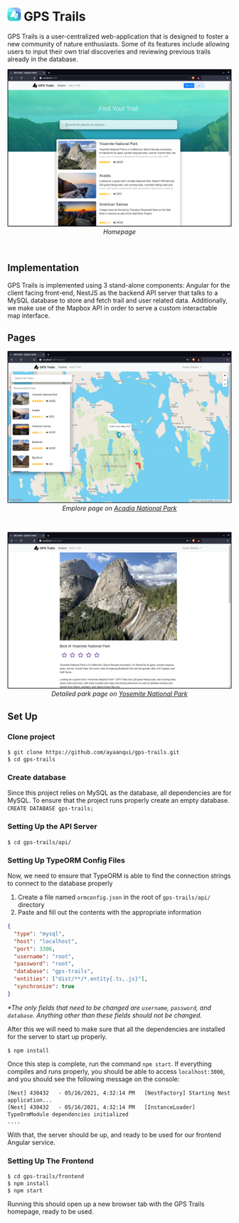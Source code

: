 <h1><img src="frontend/src/assets/img/GPS_Trails_Profile_Rounded.png" width=30 /> GPS Trails</h1>

GPS  Trails  is  a  user-centralized web-application that  is  designed  to  foster  a  new community of nature enthusiasts. Some of its features include allowing users to input their own trial discoveries and reviewing previous trails already in the database.

<p align="center">
    <img src="frontend/src/assets/img/previews/homepage.png" />
    <i>Homepage</i>
</p>
<br />

## Implementation
GPS Trails is implemented using 3 stand-alone  components: Angular for the client facing front-end, NestJS as the backend API server that talks to a MySQL database to store and fetch trail and user related data. Additionally, we make use of the Mapbox API in order to serve a custom interactable map interface.

## Pages
<p align="center">
    <img src="frontend/src/assets/img/previews/explore_acadia.png" />
    <i>Emplore page on <a href="https://en.wikipedia.org/wiki/Acadia_National_Park">Acadia National Park</a></i>
</p>
<br />
<p align="center">
    <img src="frontend/src/assets/img/previews/park_page.png" />
    <i>Detailed park page on <a href="https://en.wikipedia.org/wiki/Yosemite_National_Park">Yosemite National Park</a></i>
</p>

## Set Up
### Clone project
```
$ git clone https://github.com/ayaanqui/gps-trails.git
$ cd gps-trails
```

### Create database
Since this project relies on MySQL as the database, all dependencies are for MySQL. To ensure that the project runs properly create an empty database.
`CREATE DATABASE gps-trails;`

### Setting Up the API Server
```
$ cd gps-trails/api/
```
### Setting Up TypeORM Config Files
Now, we need to ensure that TypeORM is able to find the connection strings to connect to the database properly

1. Create a file named `ormconfig.json` in the root of `gps-trails/api/` directory
2. Paste and fill out the contents with the appropriate information
```json
{
  "type": "mysql",
  "host": "localhost",
  "port": 3306,
  "username": "root",
  "password": "root",
  "database": "gps-trails",
  "entities": ["dist/**/*.entity{.ts,.js}"],
  "synchronize": true
}
```
_*The only fields that need to be changed are `username`, `password`, and `database`. Anything other than these fields should not be changed._

After this we will need to make sure that all the dependencies are installed for the server to start up properly.

```
$ npm install
```
Once this step is complete, run the command `npm start`. If everything compiles and runs properly, you should be able to access `localhost:3000`, and you should see the following message on the console:
```
[Nest] 430432   - 05/16/2021, 4:32:14 PM   [NestFactory] Starting Nest application...
[Nest] 430432   - 05/16/2021, 4:32:14 PM   [InstanceLoader] TypeOrmModule dependencies initialized
....
```
With that, the server should be up, and ready to be used for our frontend Angular service.

### Setting Up The Frontend
```
$ cd gps-trails/frontend
$ npm install
$ npm start
```
Running this should open up a new browser tab with the GPS Trails homepage, ready to be used.